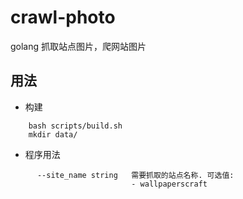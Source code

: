 # crawl-photo
golang 抓取站点图片，爬网站图片

## 用法
- 构建
```shell
    bash scripts/build.sh
    mkdir data/
```
- 程序用法
```text
      --site_name string   需要抓取的站点名称. 可选值: 
                           - wallpaperscraft
```
